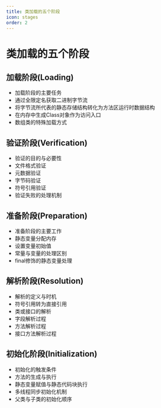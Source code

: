 ```yaml
---
title: 类加载的五个阶段
icon: stages
order: 2
---
```


# 类加载的五个阶段

## 加载阶段(Loading)

- 加载阶段的主要任务
- 通过全限定名获取二进制字节流
- 将字节流所代表的静态存储结构转化为方法区运行时数据结构
- 在内存中生成Class对象作为访问入口
- 数组类的特殊加载方式

## 验证阶段(Verification)

- 验证的目的与必要性
- 文件格式验证
- 元数据验证
- 字节码验证
- 符号引用验证
- 验证失败的处理机制

## 准备阶段(Preparation)

- 准备阶段的主要工作
- 静态变量分配内存
- 设置变量初始值
- 常量与变量的处理区别
- final修饰的静态变量处理

## 解析阶段(Resolution)

- 解析的定义与时机
- 符号引用转为直接引用
- 类或接口的解析
- 字段解析过程
- 方法解析过程
- 接口方法解析过程

## 初始化阶段(Initialization)

- 初始化的触发条件
- <clinit>方法的生成与执行
- 静态变量赋值与静态代码块执行
- 多线程同步初始化机制
- 父类与子类的初始化顺序
